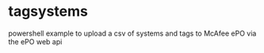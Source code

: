 # tagsystems

powershell example to upload a csv of systems and tags to McAfee ePO via the ePO web api
